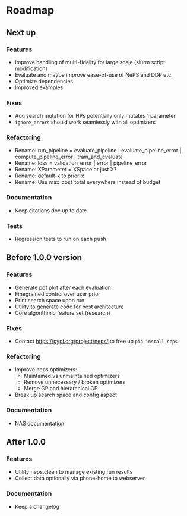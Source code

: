 # Roadmap

## Next up

### Features

- Improve handling of multi-fidelity for large scale (slurm script modification)
- Evaluate and maybe improve ease-of-use of NePS and DDP etc.
- Optimize dependencies
- Improved examples

### Fixes

- Acq search mutation for HPs potentially only mutates 1 parameter
- `ignore_errors` should work seamlessly with all optimizers

### Refactoring

- Rename: run_pipeline = evaluate_pipeline | evaluate_pipeline_error | compute_pipeline_error | train_and_evaluate
- Rename: loss = validation_error | error | pipeline_error
- Rename: XParameter = XSpace or just X?
- Rename: default-x to prior-x
- Rename: Use max_cost_total everywhere instead of budget

### Documentation

- Keep citations doc up to date

### Tests

- Regression tests to run on each push


## Before 1.0.0 version

### Features

- Generate pdf plot after each evaluation
- Finegrained control over user prior
- Print search space upon run
- Utility to generate code for best architecture
- Core algorithmic feature set (research)

### Fixes

- Contact https://pypi.org/project/neps/ to free up `pip install neps`

### Refactoring

- Improve neps.optimizers:
    - Maintained vs unmaintained optimizers
    - Remove unnecessary / broken optimizers
    - Merge GP and hierarchical GP
- Break up search space and config aspect

### Documentation

- NAS documentation

## After 1.0.0

### Features

- Utility neps.clean to manage existing run results
- Collect data optionally via phone-home to webserver

### Documentation

- Keep a changelog
